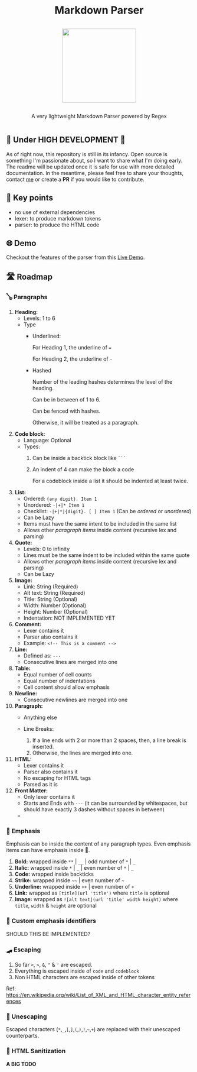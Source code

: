 <div style="display: flex; justify-content: center; flex-direction: column; text-align: center">
	<h1>Markdown Parser</h1>
	<p><img src="https://raw.githubusercontent.com/kiranparajuli589/md-parser/main/logo.png" style="height: auto; width: 200px;"></p>
	<p>A very lightweight Markdown Parser powered by Regex</p>
</div>

## 🚧 Under HIGH DEVELOPMENT 🚧

As of right now, this repository is still in its infancy.
Open source is something I'm passionate about, so I want to share what I'm doing early.
The readme will be updated once it is safe for use with more detailed documentation.
In the meantime, please feel free to share your thoughts, contact [me](https://kiranparajuli.com.np) or create a **PR** if you would like to contribute.


## 🔑 Key points
- no use of external dependencies
- lexer: to produce markdown tokens
- parser: to produce the HTML code

## 🌐 Demo

Checkout the features of the parser from this [Live Demo](https://kiranparajuli589.github.io/md-parser/ 'Live Demo').

## 🛣️ Roadmap

### 🪕 Paragraphs
1. **Heading:**
   - Levels: 1 to 6
   - Type
     - Underlined:

        For Heading 1, the underline of `=`

        For Heading 2, the underline of `-`

     - Hashed

        Number of the leading hashes determines the level of the heading.

        Can be in between of 1 to 6.

        Can be fenced with hashes.

        Otherwise, it will be treated as a paragraph.
2. **Code block:**
    - Language: Optional
    - Types:
        1. Can be inside a backtick block like <code>```</code>
        2. An indent of 4 can make the block a code

           For a codeblock inside a list
           it should be indented at least twice.
3. **List:**
    - Ordered: `{any digit}. Item 1`
    - Unordered: `-|+|* Item 1`
    - Checklist: `-|+|*|{digit}. [ ] Item 1` (Can be _ordered_ or _unordered_)
    - Can be Lazy
    - Items must have the same intent to be included in the same list
    - Allows other _paragraph items_ inside content (recursive lex and parsing)
4. **Quote:**
    - Levels: 0 to infinity
    - Lines must be the same indent to be included within the same quote
    - Allows other _paragraph items_ inside content (recursive lex and parsing)
    - Can be Lazy
5. **Image:**
    - Link: String (Required)
    - Alt text: String (Required)
    - Title: String (Optional)
    - Width: Number (Optional)
    - Height: Number (Optional)
    - Indentation: NOT IMPLEMENTED YET
6. **Comment:**
    - Lexer contains it
    - Parser also contains it
    - Example: `<!-- This is a comment -->`
7. **Line:**
    - Defined as: `---`
    - Consecutive lines are merged into one
8. **Table:**
    - Equal number of cell counts
    - Equal number of indentations
    - Cell content should allow emphasis
9. **Newline:**
    - Consecutive newlines are merged into one
10. **Paragraph:**
    - Anything else
    - Line Breaks:

       1. If a line ends with 2 or more than 2 spaces, then, a line break is inserted.
       2. Otherwise, the lines are merged into one.
11. **HTML:**
    - Lexer contains it
    - Parser also contains it
    - No escaping for HTML tags
    - Parsed as it is
12. **Front Matter:**
    - Only lexer contains it
    - Starts and Ends with `---` (it can be surrounded by whitespaces, but should have exactly 3 dashes without spaces in between)
    -


### 🎺 Emphasis
Emphasis can be inside the content of any paragraph types. Even emphasis items can have emphasis inside 🤩.

1. **Bold:** wrapped inside `**` | `__` | odd number of `*` | `_`
2. **Italic:** wrapped inside `*` | `_` | even number of `*` | `_`
3. **Code:** wrapped inside backticks
4. **Strike:** wrapped inside `~~` | even number of `~`
5. **Underline:** wrapped inside `++` | even number of `+`
6. **Link:** wrapped as `[title](url 'title')` where `title` is optional
7. **Image:** wrapped as `![alt text](url 'title' width height)` where `title`, `width` & `height` are optional

### 🤔 Custom emphasis identifiers
SHOULD THIS BE IMPLEMENTED?

### 🛹 Escaping
1. So far `<`, `>`, `&`, `"` & `'` are escaped.
2. Everything is escaped inside of `code` and `codeblock`
3. Non HTML characters are escaped inside of other tokens

Ref: https://en.wikipedia.org/wiki/List_of_XML_and_HTML_character_entity_references

### 🤡 Unescaping

Escaped characters (`*`,`_`,`[`,`]`,`(`,`)`,`!`,`~`,`+`) are replaced with their unescaped counterparts.


### 👻 HTML Sanitization
**A BIG TODO**
